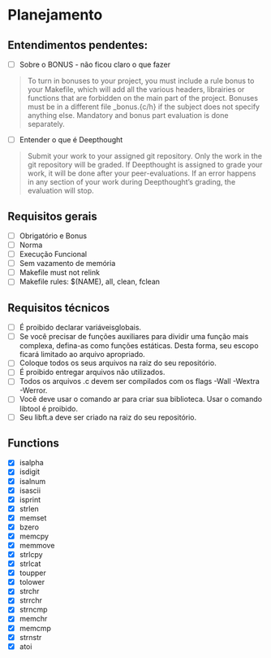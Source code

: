 # Planejamento

## Entendimentos pendentes:

- [ ] Sobre o BONUS - não ficou claro o que fazer

> To turn in bonuses to your project, you must include a rule bonus to your Makefile,
which will add all the various headers, librairies or functions that are forbidden on
the main part of the project. Bonuses must be in a different file _bonus.{c/h} if
the subject does not specify anything else. Mandatory and bonus part evaluation
is done separately.

- [ ] Entender o que é Deepthought

> Submit your work to your assigned git repository. Only the work in the git repository will be graded. If Deepthought is assigned to grade your work, it will be done after your peer-evaluations. If an error happens in any section of your work during
Deepthought’s grading, the evaluation will stop.

## Requisitos gerais

- [ ] Obrigatório e Bonus
- [ ] Norma
- [ ] Execução Funcional
- [ ] Sem vazamento de memória
- [ ] Makefile must not relink
- [ ] Makefile rules: $(NAME), all, clean, fclean

## Requisitos técnicos

- [ ] É proibido declarar variáveis ​​globais.
- [ ] Se você precisar de funções auxiliares para dividir uma função mais complexa, defina-as como funções estáticas. Desta forma, seu escopo ficará limitado ao arquivo apropriado.
- [ ] Coloque todos os seus arquivos na raiz do seu repositório.
- [ ] É proibido entregar arquivos não utilizados.
- [ ] Todos os arquivos .c devem ser compilados com os flags -Wall -Wextra -Werror.
- [ ] Você deve usar o comando ar para criar sua biblioteca. Usar o comando libtool é proibido.
- [ ] Seu libft.a deve ser criado na raiz do seu repositório.

## Functions

- [x] isalpha
- [x] isdigit
- [x] isalnum
- [x] isascii
- [x] isprint
- [x] strlen
- [x] memset
- [x] bzero
- [x] memcpy
- [x] memmove
- [x] strlcpy
- [x] strlcat 
- [x] toupper
- [x] tolower
- [x] strchr
- [x] strrchr
- [x] strncmp
- [x] memchr
- [x] memcmp
- [x] strnstr
- [x] atoi